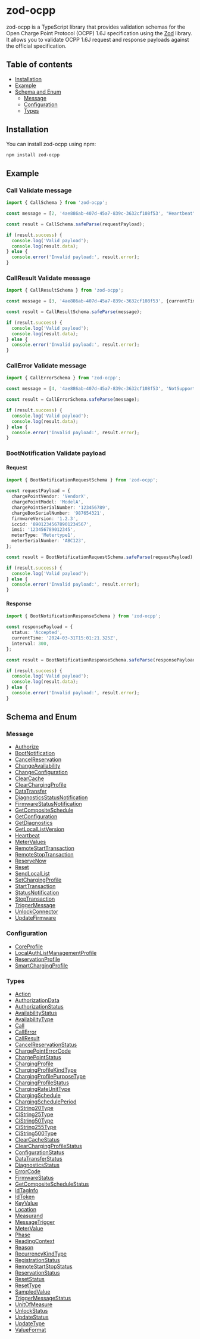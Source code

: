 # zod-ocpp

zod-ocpp is a TypeScript library that provides validation schemas for the Open Charge Point Protocol (OCPP) 1.6J specification using the [Zod](https://github.com/colinhacks/zod) library. It allows you to validate OCPP 1.6J request and response payloads against the official specification.

## Table of contents

- [Installation](#installation)
- [Example](#example)
- [Schema and Enum](#schema-and-enum)
  - [Message](#Message)
  - [Configuration](#Configuration)
  - [Types](#Types)

## Installation

You can install zod-ocpp using npm:

```bash
npm install zod-ocpp
```
## Example

### Call Validate message
```typescript
import { CallSchema } from 'zod-ocpp';

const message = [2, '4ae886ab-407d-45a7-839c-3632cf108f53', "Heartbeat", {}];

const result = CallSchema.safeParse(requestPayload);

if (result.success) {
  console.log('Valid payload');
  console.log(result.data);
} else {
  console.error('Invalid payload:', result.error);
}
```
### CallResult Validate message
```typescript
import { CallResultSchema } from 'zod-ocpp';

const message = [3, '4ae886ab-407d-45a7-839c-3632cf108f53', {currentTime: '2024-03-31T15:01:21.325Z'}];

const result = CallResultSchema.safeParse(message);

if (result.success) {
  console.log('Valid payload');
  console.log(result.data);
} else {
  console.error('Invalid payload:', result.error);
}
```
### CallError Validate message
```typescript
import { CallErrorSchema } from 'zod-ocpp';

const message = [4, '4ae886ab-407d-45a7-839c-3632cf108f53', 'NotSupported', 'Not support this protocol', {}];

const result = CallErrorSchema.safeParse(message);

if (result.success) {
  console.log('Valid payload');
  console.log(result.data);
} else {
  console.error('Invalid payload:', result.error);
}
```
### BootNotification Validate payload
#### Request
```typescript
import { BootNotificationRequestSchema } from 'zod-ocpp';

const requestPayload = {
  chargePointVendor: 'VendorX',
  chargePointModel: 'ModelA',
  chargePointSerialNumber: '123456789',
  chargeBoxSerialNumber: '987654321',
  firmwareVersion: '1.2.3',
  iccid: '89012345678901234567',
  imsi: '123456789012345',
  meterType: 'Metertype1',
  meterSerialNumber: 'ABC123',
};

const result = BootNotificationRequestSchema.safeParse(requestPayload);

if (result.success) {
  console.log('Valid payload');
} else {
  console.error('Invalid payload:', result.error);
}
```
#### Response
```typescript
import { BootNotificationResponseSchema } from 'zod-ocpp';

const responsePayload = {
  status: 'Accepted',
  currentTime: '2024-03-31T15:01:21.325Z',
  interval: 300,
};

const result = BootNotificationResponseSchema.safeParse(responsePayload);

if (result.success) {
  console.log('Valid payload');
  console.log(result.data);
} else {
  console.error('Invalid payload:', result.error);
}
```


## Schema and Enum
### Message
- [Authorize](src%2Fversion%2F1.6%2FMessages%2FAuthorize.ts)
- [BootNotification](src%2Fversion%2F1.6%2FMessages%2FBootNotification.ts)
- [CancelReservation](src%2Fversion%2F1.6%2FMessages%2FCancelReservation.ts)
- [ChangeAvailability](src%2Fversion%2F1.6%2FMessages%2FChangeAvailability.ts)
- [ChangeConfiguration](src%2Fversion%2F1.6%2FMessages%2FChangeConfiguration.ts)
- [ClearCache](src%2Fversion%2F1.6%2FMessages%2FClearCache.ts)
- [ClearChargingProfile](src%2Fversion%2F1.6%2FMessages%2FClearChargingProfile.ts)
- [DataTransfer](src%2Fversion%2F1.6%2FMessages%2FDataTransfer.ts)
- [DiagnosticsStatusNotification](src%2Fversion%2F1.6%2FMessages%2FDiagnosticsStatusNotification.ts)
- [FirmwareStatusNotification](src%2Fversion%2F1.6%2FMessages%2FFirmwareStatusNotification.ts)
- [GetCompositeSchedule](src%2Fversion%2F1.6%2FMessages%2FGetCompositeSchedule.ts)
- [GetConfiguration](src%2Fversion%2F1.6%2FMessages%2FGetConfiguration.ts)
- [GetDiagnostics](src%2Fversion%2F1.6%2FMessages%2FGetDiagnostics.ts)
- [GetLocalListVersion](src%2Fversion%2F1.6%2FMessages%2FGetLocalListVersion.ts)
- [Heartbeat](src%2Fversion%2F1.6%2FMessages%2FHeartbeat.ts)
- [MeterValues](src%2Fversion%2F1.6%2FMessages%2FMeterValues.ts)
- [RemoteStartTransaction](src%2Fversion%2F1.6%2FMessages%2FRemoteStartTransaction.ts)
- [RemoteStopTransaction](src%2Fversion%2F1.6%2FMessages%2FRemoteStopTransaction.ts)
- [ReserveNow](src%2Fversion%2F1.6%2FMessages%2FReserveNow.ts)
- [Reset](src%2Fversion%2F1.6%2FMessages%2FReset.ts)
- [SendLocalList](src%2Fversion%2F1.6%2FMessages%2FSendLocalList.ts)
- [SetChargingProfile](src%2Fversion%2F1.6%2FMessages%2FSetChargingProfile.ts)
- [StartTransaction](src%2Fversion%2F1.6%2FMessages%2FStartTransaction.ts)
- [StatusNotification](src%2Fversion%2F1.6%2FMessages%2FStatusNotification.ts)
- [StopTransaction](src%2Fversion%2F1.6%2FMessages%2FStopTransaction.ts)
- [TriggerMessage](src%2Fversion%2F1.6%2FMessages%2FTriggerMessage.ts)
- [UnlockConnector](src%2Fversion%2F1.6%2FMessages%2FUnlockConnector.ts)
- [UpdateFirmware](src%2Fversion%2F1.6%2FMessages%2FUpdateFirmware.ts)
### Configuration
- [CoreProfile](src%2Fversion%2F1.6%2FConfiguration%2FCoreProfile.ts)
- [LocalAuthListManagementProfile](src%2Fversion%2F1.6%2FConfiguration%2FLocalAuthListManagementProfile.ts)
- [ReservationProfile](src%2Fversion%2F1.6%2FConfiguration%2FReservationProfile.ts)
- [SmartChargingProfile](src%2Fversion%2F1.6%2FConfiguration%2FSmartChargingProfile.ts)
### Types
- [Action](src%2Fversion%2F1.6%2FTypes%2FAction.ts)
- [AuthorizationData](src%2Fversion%2F1.6%2FTypes%2FAuthorizationData.ts)
- [AuthorizationStatus](src%2Fversion%2F1.6%2FTypes%2FAuthorizationStatus.ts)
- [AvailabilityStatus](src%2Fversion%2F1.6%2FTypes%2FAvailabilityStatus.ts)
- [AvailabilityType](src%2Fversion%2F1.6%2FTypes%2FAvailabilityType.ts)
- [Call](src%2Fversion%2F1.6%2FTypes%2FCall.ts)
- [CallError](src%2Fversion%2F1.6%2FTypes%2FCallError.ts)
- [CallResult](src%2Fversion%2F1.6%2FTypes%2FCallResult.ts)
- [CancelReservationStatus](src%2Fversion%2F1.6%2FTypes%2FCancelReservationStatus.ts)
- [ChargePointErrorCode](src%2Fversion%2F1.6%2FTypes%2FChargePointErrorCode.ts)
- [ChargePointStatus](src%2Fversion%2F1.6%2FTypes%2FChargePointStatus.ts)
- [ChargingProfile](src%2Fversion%2F1.6%2FTypes%2FChargingProfile.ts)
- [ChargingProfileKindType](src%2Fversion%2F1.6%2FTypes%2FChargingProfileKindType.ts)
- [ChargingProfilePurposeType](src%2Fversion%2F1.6%2FTypes%2FChargingProfilePurposeType.ts)
- [ChargingProfileStatus](src%2Fversion%2F1.6%2FTypes%2FChargingProfileStatus.ts)
- [ChargingRateUnitType](src%2Fversion%2F1.6%2FTypes%2FChargingRateUnitType.ts)
- [ChargingSchedule](src%2Fversion%2F1.6%2FTypes%2FChargingSchedule.ts)
- [ChargingSchedulePeriod](src%2Fversion%2F1.6%2FTypes%2FChargingSchedulePeriod.ts)
- [CiString20Type](src%2Fversion%2F1.6%2FTypes%2FCiString20Type.ts)
- [CiString25Type](src%2Fversion%2F1.6%2FTypes%2FCiString25Type.ts)
- [CiString50Type](src%2Fversion%2F1.6%2FTypes%2FCiString50Type.ts)
- [CiString255Type](src%2Fversion%2F1.6%2FTypes%2FCiString255Type.ts)
- [CiString500Type](src%2Fversion%2F1.6%2FTypes%2FCiString500Type.ts)
- [ClearCacheStatus](src%2Fversion%2F1.6%2FTypes%2FClearCacheStatus.ts)
- [ClearChargingProfileStatus](src%2Fversion%2F1.6%2FTypes%2FClearChargingProfileStatus.ts)
- [ConfigurationStatus](src%2Fversion%2F1.6%2FTypes%2FConfigurationStatus.ts)
- [DataTransferStatus](src%2Fversion%2F1.6%2FTypes%2FDataTransferStatus.ts)
- [DiagnosticsStatus](src%2Fversion%2F1.6%2FTypes%2FDiagnosticsStatus.ts)
- [ErrorCode](src%2Fversion%2F1.6%2FTypes%2FErrorCode.ts)
- [FirmwareStatus](src%2Fversion%2F1.6%2FTypes%2FFirmwareStatus.ts)
- [GetCompositeScheduleStatus](src%2Fversion%2F1.6%2FTypes%2FGetCompositeScheduleStatus.ts)
- [IdTagInfo](src%2Fversion%2F1.6%2FTypes%2FIdTagInfo.ts)
- [IdToken](src%2Fversion%2F1.6%2FTypes%2FIdToken.ts)
- [KeyValue](src%2Fversion%2F1.6%2FTypes%2FKeyValue.ts)
- [Location](src%2Fversion%2F1.6%2FTypes%2FLocation.ts)
- [Measurand](src%2Fversion%2F1.6%2FTypes%2FMeasurand.ts)
- [MessageTrigger](src%2Fversion%2F1.6%2FTypes%2FMessageTrigger.ts)
- [MeterValue](src%2Fversion%2F1.6%2FTypes%2FMeterValue.ts)
- [Phase](src%2Fversion%2F1.6%2FTypes%2FPhase.ts)
- [ReadingContext](src%2Fversion%2F1.6%2FTypes%2FReadingContext.ts)
- [Reason](src%2Fversion%2F1.6%2FTypes%2FReason.ts)
- [RecurrencyKindType](src%2Fversion%2F1.6%2FTypes%2FRecurrencyKindType.ts)
- [RegistrationStatus](src%2Fversion%2F1.6%2FTypes%2FRegistrationStatus.ts)
- [RemoteStartStopStatus](src%2Fversion%2F1.6%2FTypes%2FRemoteStartStopStatus.ts)
- [ReservationStatus](src%2Fversion%2F1.6%2FTypes%2FReservationStatus.ts)
- [ResetStatus](src%2Fversion%2F1.6%2FTypes%2FResetStatus.ts)
- [ResetType](src%2Fversion%2F1.6%2FTypes%2FResetType.ts)
- [SampledValue](src%2Fversion%2F1.6%2FTypes%2FSampledValue.ts)
- [TriggerMessageStatus](src%2Fversion%2F1.6%2FTypes%2FTriggerMessageStatus.ts)
- [UnitOfMeasure](src%2Fversion%2F1.6%2FTypes%2FUnitOfMeasure.ts)
- [UnlockStatus](src%2Fversion%2F1.6%2FTypes%2FUnlockStatus.ts)
- [UpdateStatus](src%2Fversion%2F1.6%2FTypes%2FUpdateStatus.ts)
- [UpdateType](src%2Fversion%2F1.6%2FTypes%2FUpdateType.ts)
- [ValueFormat](src%2Fversion%2F1.6%2FTypes%2FValueFormat.ts)
